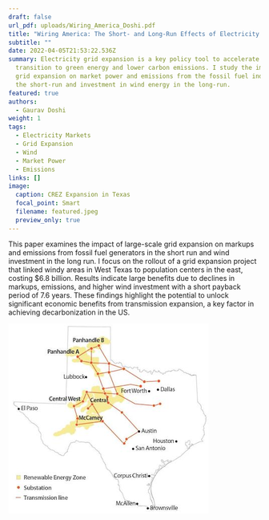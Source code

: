```yaml
---
draft: false
url_pdf: uploads/Wiring_America_Doshi.pdf
title: "Wiring America: The Short- and Long-Run Effects of Electricity Grid Expansion"
subtitle: ""
date: 2022-04-05T21:53:22.536Z
summary: Electricity grid expansion is a key policy tool to accelerate the
  transition to green energy and lower carbon emissions. I study the impact of
  grid expansion on market power and emissions from the fossil fuel industry in
  the short-run and investment in wind energy in the long-run.
featured: true
authors:
  - Gaurav Doshi
weight: 1
tags:
  - Electricity Markets
  - Grid Expansion
  - Wind
  - Market Power
  - Emissions
links: []
image:
  caption: CREZ Expansion in Texas
  focal_point: Smart
  filename: featured.jpeg
  preview_only: true
---
```

This paper examines the impact of large-scale grid expansion on markups and emissions from fossil fuel generators in the short run and wind investment in the long run. I focus on the rollout of a grid expansion project that linked windy areas in West Texas to population centers in the east, costing $6.8 billion. Results indicate large benefits due to declines in markups, emissions, and higher wind investment with a short payback period of 7.6 years. These findings highlight the potential to unlock significant economic benefits from transmission expansion, a key factor in achieving decarbonization in the US.

![](featured.jpeg)
